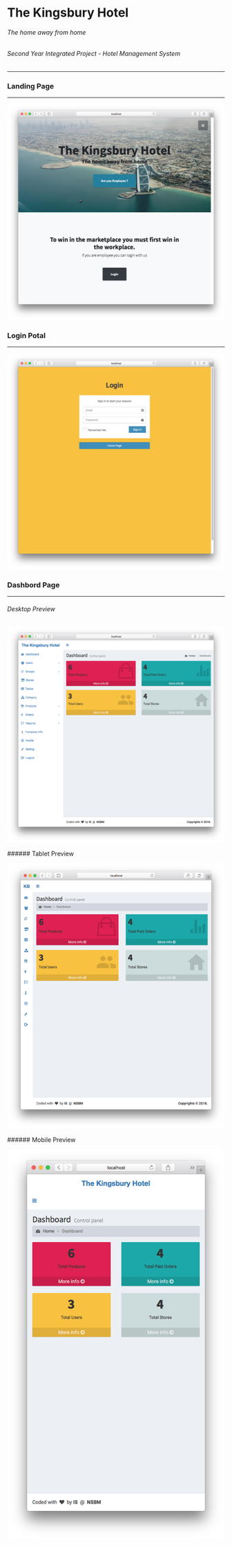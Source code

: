 
# The Kingsbury Hotel
###### The home away from home

###### Second Year Integrated Project - Hotel Management System 
----------


### Landing Page 
----------
<p align="center">
  <img src="project previews/1.png" width="auto" height="auto"/>
</p>

### Login Potal
----------
<p align="center">
  <img src="project previews/2.png" width="auto" height="auto"/>
</p>

### Dashbord Page
----------
###### Desktop Preview
<p align="center">
  <img src="project previews/3.png" width="auto" height="auto"/>
</p>
###### Tablet Preview
<p align="center">
  <img src="project previews/4.png" width="auto" height="auto"/>
</p>
###### Mobile Preview
<p align="center">
  <img src="project previews/5.png" width="auto" height="auto"/>
</p>




